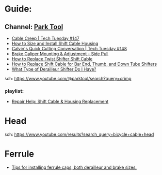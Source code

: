 # Guide:
## Channel: [Park Tool](https://www.youtube.com/@parktool)
- [Cable Creep | Tech Tuesday #147](https://youtu.be/cWYmghL6-lc)
- [How to Size and Install Shift Cable Housing](https://youtu.be/Mq-WAze1F_Q)
- [Calvin's Quick Cutting Conversation | Tech Tuesday #148](https://youtu.be/Y0d55cD_QNw)
- [Brake Caliper Mounting & Adjustment - Side Pull](https://youtu.be/UOrIVc5lG-k)
- [How to Replace Twist Shifter Shift Cable](https://youtu.be/VSA77DZ8kZ4)
- [How to Replace Shift Cable for Bar End, Thumb, and Down Tube Shifters](https://youtu.be/DE2TSilAy5I?list=PLGCTGpvdT04QA-ebMFtDA0l7HW0WKbsgy)
- [What Type of Derailleur Shifter Do I Have?](https://youtu.be/NoR20NfL5jQ)


sch: https://www.youtube.com/@parktool/search?query=crimp

### playlist:
- [Repair Help: Shift Cable & Housing Replacement](https://www.youtube.com/playlist?list=PLGCTGpvdT04QA-ebMFtDA0l7HW0WKbsgy)

# Head
sch: https://www.youtube.com/results?search_query=bicycle+cable+head

# Ferrule
- [Tips for installing ferrule caps, both derailleur and brake sizes.](https://youtu.be/srWmVCoDDPE)
